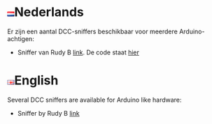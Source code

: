 # ![Nederlandse vlag](../images/nl.gif)Nederlands

Er zijn een aantal DCC-sniffers beschikbaar voor meerdere Arduino-achtigen:

* Sniffer van Rudy B [link](https://rudysmodelrailway.wordpress.com/2015/10/23/dcc-sniffer-packet-analyser-with-arduino/). De code staat [hier](./RB_DCC_sniffer/)


# ![English flag](../images/gb.gif)English

Several DCC sniffers are available for Arduino like hardware:

* Sniffer by Rudy B [link](https://rudysmodelrailway.wordpress.com/2015/10/23/dcc-sniffer-packet-analyser-with-arduino/)
